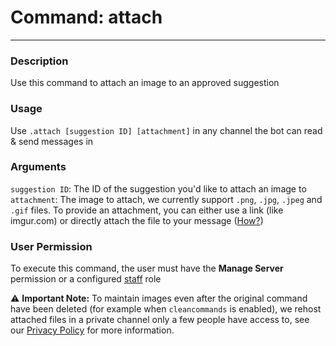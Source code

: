 # Command: attach
---
### Description
Use this command to attach an image to an approved suggestion 

### Usage
Use `.attach [suggestion ID] [attachment]` in any channel the bot can read & send messages in

### Arguments
`suggestion ID`: The ID of the suggestion you'd like to attach an image to\
`attachment`: The image to attach, we currently support `.png`, `.jpg`, `.jpeg` and `.gif` files. To provide an attachment, you can either use a link (like imgur.com) or directly attach the file to your message ([How?](https://support.discord.com/hc/en-us/articles/211866427))

### User Permission
To execute this command, the user must have the **Manage Server** permission or a configured [staff](/config/staffroles.md) role


⚠ **Important Note:** To maintain images even after the original command have been deleted (for example when `cleancommands` is enabled), we rehost attached files in a private channel only a few people have access to, see our [Privacy Policy](../legal.md) for more information.
